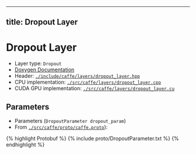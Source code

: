 
---
title: Dropout Layer
---

# Dropout Layer

* Layer type: `Dropout`
* [Doxygen Documentation](http://caffe.berkeleyvision.org/doxygen/classcaffe_1_1DropoutLayer.html)
* Header: [`./include/caffe/layers/dropout_layer.hpp`](https://github.com/BVLC/caffe/blob/master/include/caffe/layers/dropout_layer.hpp)
* CPU implementation: [`./src/caffe/layers/dropout_layer.cpp`](https://github.com/BVLC/caffe/blob/master/src/caffe/layers/dropout_layer.cpp)
* CUDA GPU implementation: [`./src/caffe/layers/dropout_layer.cu`](https://github.com/BVLC/caffe/blob/master/src/caffe/layers/dropout_layer.cu)

## Parameters

* Parameters (`DropoutParameter dropout_param`)
* From [`./src/caffe/proto/caffe.proto`](https://github.com/BVLC/caffe/blob/master/src/caffe/proto/caffe.proto)):

{% highlight Protobuf %}
{% include proto/DropoutParameter.txt %}
{% endhighlight %}